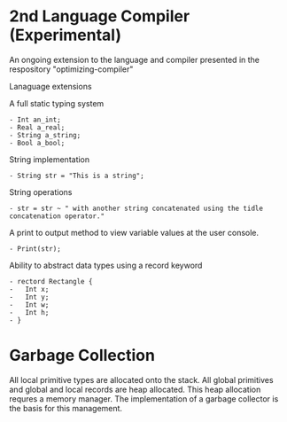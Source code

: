 # 2nd Language Compiler (Experimental)

An ongoing extension to the language and compiler presented in the respository "optimizing-compiler"

Lanaguage extensions

A full static typing system

	- Int an_int;
	- Real a_real;
	- String a_string;
	- Bool a_bool;

String implementation
	
	- String str = "This is a string";

String operations

	- str = str ~ " with another string concatenated using the tidle concatenation operator."

A print to output method to view variable values at the user console.
	
	- Print(str);

Ability to abstract data types using a record keyword
	
	- rectord Rectangle {
	-   Int x;
	-   Int y;
	-   Int w;
	-   Int h;
	- }


# Garbage Collection
	
All local primitive types are allocated onto the stack. All global primitives and  global and local records are heap allocated. This heap allocation requres a memory manager. The implementation of a garbage collector is the basis for this management.

